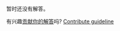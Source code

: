 
暂时还没有解答。

有兴趣[贡献你的解答](https://github.com/BFEdev/BFE.dev-solutions/blob/main/typescript/implement-tupletounion-t_zh.md)吗? [Contribute guideline](https://github.com/BFEdev/BFE.dev-solutions#how-to-contribute)
